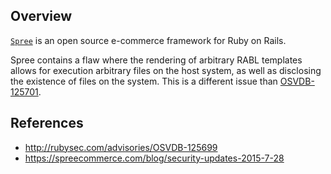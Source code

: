 ## Overview
[`Spree`](https://rubygems.org/gems/spree) is an open source e-commerce framework for Ruby on Rails.

Spree contains a flaw where the rendering of arbitrary RABL templates allows for execution arbitrary files on the host system, as well as disclosing the existence of files on the system. This is a different issue than [OSVDB-125701](https://snyk.io/vuln/SNYK-RUBY-SPREE-20235).

## References
- http://rubysec.com/advisories/OSVDB-125699
- https://spreecommerce.com/blog/security-updates-2015-7-28
